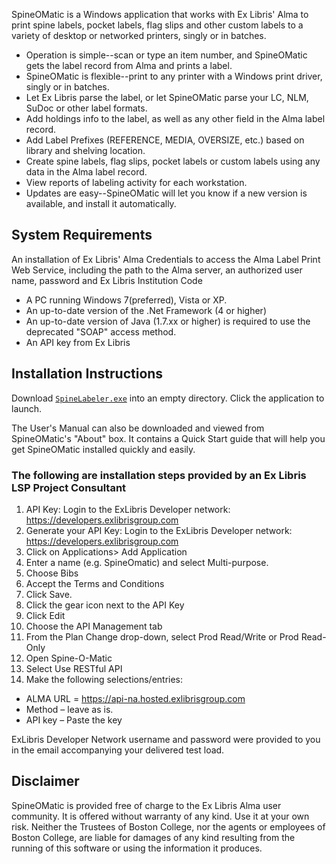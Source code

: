 SpineOMatic is a Windows application that works with Ex Libris' Alma to print spine labels, pocket labels, flag slips and other custom labels to a variety of desktop or networked printers, singly or in batches.

* Operation is simple--scan or type an item number, and SpineOMatic gets the label record from Alma and prints a label.
* SpineOMatic is flexible--print to any printer with a Windows print driver, singly or in batches.
* Let Ex Libris parse the label, or let SpineOMatic parse your LC, NLM, SuDoc or other label formats.
* Add holdings info to the label, as well as any other field in the Alma label record.
* Add Label Prefixes (REFERENCE, MEDIA, OVERSIZE, etc.) based on library and shelving location.
* Create spine labels, flag slips, pocket labels or custom labels using any data in the Alma label record.
* View reports of labeling activity for each workstation.
* Updates are easy--SpineOMatic will let you know if a new version is available, and install it automatically.

## System Requirements
An installation of Ex Libris' Alma
Credentials to access the Alma Label Print Web Service, including the path to the Alma server, an authorized user name, password and Ex Libris Institution Code
* A PC running Windows 7(preferred), Vista or XP.
* An up-to-date version of the .Net Framework (4 or higher)
* An up-to-date version of Java (1.7.xx or higher) is required to use the deprecated "SOAP" access method.
* An API key from Ex Libris

## Installation Instructions

Download [`SpineLabeler.exe`](https://github.com/BCLibraries/SpineOMatic/releases/tag/v7.0.0) into an empty directory. Click the application to launch.

The User's Manual can also be downloaded and viewed from SpineOMatic's "About" box. It contains a Quick Start guide that will help you get SpineOMatic installed quickly and easily.

### The following are installation steps provided by an Ex Libris LSP Project Consultant

1. API Key: Login to the ExLibris Developer network: https://developers.exlibrisgroup.com 
1. Generate your API Key: Login to the ExLibris Developer network: https://developers.exlibrisgroup.com 
1. Click on Applications> Add Application
1. Enter a name (e.g. SpineOmatic) and select Multi-purpose.
1. Choose Bibs
1. Accept the Terms and Conditions
1. Click Save.
1. Click the gear icon next to the API Key 
1. Click Edit
1. Choose the API Management tab
1. From the Plan Change drop-down, select Prod Read/Write or Prod Read-Only
1. Open Spine-O-Matic
1. Select Use RESTful API
1. Make the following selections/entries:
  * ALMA URL = https://api-na.hosted.exlibrisgroup.com 
  * Method – leave as is.
  * API key – Paste the key 

ExLibris Developer Network username and password were provided to you in the email accompanying your delivered test load.

## Disclaimer

SpineOMatic is provided free of charge to the Ex Libris Alma user community. It is offered without warranty of any kind. Use it at your own risk. Neither the Trustees of Boston College, nor the agents or employees of Boston College, are liable for damages of any kind resulting from the running of this software or using the information it produces.
